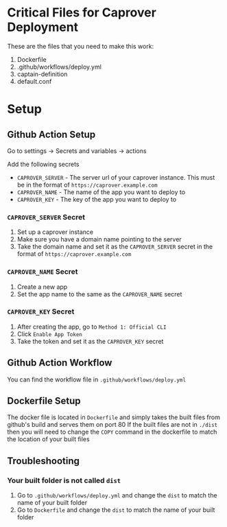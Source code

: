 # Critical Files for Caprover Deployment

These are the files that you need to make this work:

1. Dockerfile
2. .github/workflows/deploy.yml
3. captain-definition
4. default.conf

# Setup

## Github Action Setup

Go to settings -> Secrets and variables -> actions

Add the following secrets

- `CAPROVER_SERVER` - The server url of your caprover instance. This must be in the format of `https://caprover.example.com`
- `CAPROVER_NAME` - The name of the app you want to deploy to
- `CAPROVER_KEY` - The key of the app you want to deploy to

### `CAPROVER_SERVER` Secret

1. Set up a caprover instance
2. Make sure you have a domain name pointing to the server
3. Take the domain name and set it as the `CAPROVER_SERVER` secret in the format of `https://caprover.example.com`

### `CAPROVER_NAME` Secret

1. Create a new app
2. Set the app name to the same as the `CAPROVER_NAME` secret

### `CAPROVER_KEY` Secret

1. After creating the app, go to `Method 1: Official CLI`
2. Click `Enable App Token`
3. Take the token and set it as the `CAPROVER_KEY` secret

## Github Action Workflow

You can find the workflow file in `.github/workflows/deploy.yml`

## Dockerfile Setup

The docker file is located in `Dockerfile` and simply takes the built files from github's build and serves them on port 80
If the built files are not in `./dist` then you will need to change the `COPY` command in the dockerfile to match the location of your built files

## Troubleshooting

### Your built folder is not called `dist`

1. Go to `.github/workflows/deploy.yml` and change the `dist` to match the name of your built folder
2. Go to `Dockerfile` and change the `dist` to match the name of your built folder
